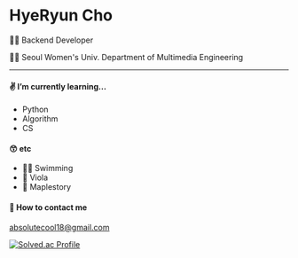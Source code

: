 # HyeRyun Cho

👩‍💻 Backend Developer

👩‍🎓 Seoul Women's Univ. Department of Multimedia Engineering

---

#### ✌️ I’m currently learning...
 - Python
 - Algorithm
 - CS

#### 😙 etc
- 🏊‍♀️ Swimming
- 🎻 Viola
- 🍁 Maplestory

#### 📧 How to contact me  
absolutecool18@gmail.com

[![Solved.ac Profile](http://mazassumnida.wtf/api/v2/generate_badge?boj=batsy_22)](https://solved.ac/batsy_22/)

